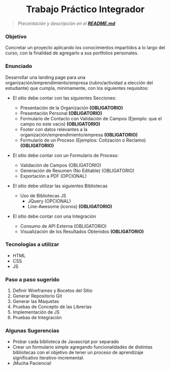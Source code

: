 # <h1 align="center">Trabajo Práctico Integrador</h1>

> _Precentación y descripción en el [**README.md**](README.md)_

### Objetivo

Concretar un proyecto aplicando los conocimientos impartidos a lo largo del curso, con la finalidad de agregarlo a sus portfolios personales.

### Enunciado

Desarrollar una landing page para una organización/emprendimiento/empresa (rubro/actividad a elección del estudiante) que cumpla, mínimamente, con los siguientes requisitos:

*  El sitio debe contar con las siguientes Secciones:
    * Presentación de la Organización **(OBLIGATORIO)**
    * Presentación Personal **(OBLIGATORIO)**
    * Formulario de Contacto con Validación de Campos (Ejemplo: que el campo no este vacio) **(OBLIGATORIO)**
    * Footer con datos relevantes a la organización/emprendimiento/empresa **(OBLIGATORIO)**
    * Formulario de un Proceso (Ejemplos: Cotización o Reclamo) **(OBLIGATORIO)**

* El sitio debe contar con un Formulario de Proceso:
    * Validación de Campos (OBLIGATORIO)
    * Generación de Resumen (No Editable) (OBLIGATORIO)
    * Exportación a PDF (OPCIONAL)

* El sitio debe utilizar las siguientes Bibliotecas
    * Uso de Bibliotecas JS
        * JQuery (OPCIONAL)
        * Line-Awesome (iconos) **(OBLIGATORIO)**

* El sitio debe contar con una Integración
    * Consumo de API Externa (OBLIGATORIO)
    * Visualización de los Resultados Obtenidos **(OBLIGATORIO)**

### Tecnologías a utilizar

* HTML
* CSS
* JS

### Paso a paso sugerido

1) Definir Wireframes y Bocetos del Sitio
2) Generar Repositorio Git
3) Generar las Maquetas
4) Pruebas de Concepto de las Librerías
5) Implementación de JS
6) Pruebas de Integración

### Algunas Sugerencias
* Probar cada biblioteca de Javascript por separado
* Crear un formulario simple agregando funcionalidades de distintas bibliotecas con el
objetivo de tener un proceso de aprendizaje significativo iterativo-incremental.
* ¡Mucha Paciencia!